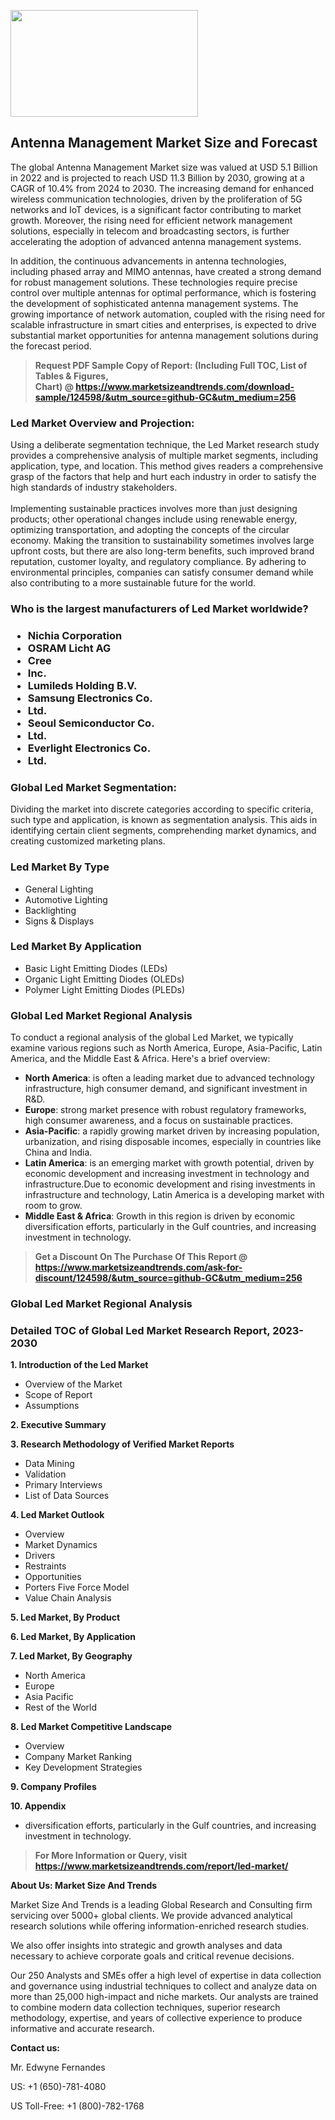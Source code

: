 <p><img class="alignnone size-medium wp-image-20088" src="https://ffe5etoiles.com/wp-content/uploads/2024/12/MST1-300x171.png" alt="" width="300" height="171" /></p><h2>Antenna Management Market Size and Forecast</h2><p>The global Antenna Management Market size was valued at USD 5.1 Billion in 2022 and is projected to reach USD 11.3 Billion by 2030, growing at a CAGR of 10.4% from 2024 to 2030. The increasing demand for enhanced wireless communication technologies, driven by the proliferation of 5G networks and IoT devices, is a significant factor contributing to market growth. Moreover, the rising need for efficient network management solutions, especially in telecom and broadcasting sectors, is further accelerating the adoption of advanced antenna management systems.</p><p>In addition, the continuous advancements in antenna technologies, including phased array and MIMO antennas, have created a strong demand for robust management solutions. These technologies require precise control over multiple antennas for optimal performance, which is fostering the development of sophisticated antenna management systems. The growing importance of network automation, coupled with the rising need for scalable infrastructure in smart cities and enterprises, is expected to drive substantial market opportunities for antenna management solutions during the forecast period.</p></p><blockquote id="" class=""><strong>Request PDF Sample Copy of Report: (Including Full TOC, List of Tables &amp; Figures, Chart)&nbsp;@&nbsp;<strong><a href="https://www.marketsizeandtrends.com/download-sample/124598/&utm_source=github-GC&utm_medium=256" target="_blank">https://www.marketsizeandtrends.com/download-sample/124598/&utm_source=github-GC&utm_medium=256</a></strong></strong></blockquote><h3 id="" class="">Led Market&nbsp;Overview and Projection:</h3><p id="" class="">Using a deliberate segmentation technique, the Led Market research study provides a comprehensive analysis of multiple market segments, including application, type, and location. This method gives readers a comprehensive grasp of the factors that help and hurt each industry in order to satisfy the high standards of industry stakeholders. <br /> <br />Implementing sustainable practices involves more than just designing products; other operational changes include using renewable energy, optimizing transportation, and adopting the concepts of the circular economy. Making the transition to sustainability sometimes involves large upfront costs, but there are also long-term benefits, such improved brand reputation, customer loyalty, and regulatory compliance. By adhering to environmental principles, companies can satisfy consumer demand while also contributing to a more sustainable future for the world.</p><h3 id="" class="">Who is the largest manufacturers of&nbsp;Led Market worldwide?</h3><h3 class=""><p><ul><li>Nichia Corporation </li><li> OSRAM Licht AG </li><li> Cree </li><li> Inc. </li><li> Lumileds Holding B.V. </li><li> Samsung Electronics Co. </li><li> Ltd. </li><li> Seoul Semiconductor Co. </li><li> Ltd. </li><li> Everlight Electronics Co. </li><li> Ltd.</li></ul></p></h3><h3 id="" class="">Global&nbsp;Led Market Segmentation:</h3><p id="" class="">Dividing the market into discrete categories according to specific criteria, such type and application, is known as segmentation analysis. This aids in identifying certain client segments, comprehending market dynamics, and creating customized marketing plans.</p><h3 id="" class="">Led Market&nbsp;By Type</h3><p><p><ul><li>General Lighting </li><li> Automotive Lighting </li><li> Backlighting </li><li> Signs & Displays</p></li></ul></p></p><h3 id="" class="">Led Market&nbsp;By Application</h3><p class=""><p><ul><li>Basic Light Emitting Diodes (LEDs) </li><li> Organic Light Emitting Diodes (OLEDs) </li><li> Polymer Light Emitting Diodes (PLEDs)</li></ul></p></p><h3 id="" class="">Global Led Market Regional Analysis</h3><p id="" class="">To conduct a regional analysis of the global Led Market, we typically examine various regions such as North America, Europe, Asia-Pacific, Latin America, and the Middle East &amp; Africa. Here's a brief overview:</p><ul><li><strong>North America</strong>: is often a leading market due to advanced technology infrastructure, high consumer demand, and significant investment in R&amp;D.</li><li><strong>Europe</strong>: strong market presence with robust regulatory frameworks, high consumer awareness, and a focus on sustainable practices.</li><li><strong>Asia-Pacific</strong>: a rapidly growing market driven by increasing population, urbanization, and rising disposable incomes, especially in countries like China and India.</li><li><strong>Latin America</strong>: is an emerging market with growth potential, driven by economic development and increasing investment in technology and infrastructure.Due to economic development and rising investments in infrastructure and technology, Latin America is a developing market with room to grow.</li><li><strong>Middle East &amp; Africa</strong>: Growth in this region is driven by economic diversification efforts, particularly in the Gulf countries, and increasing investment in technology.</li></ul><blockquote id="" class=""><strong>Get a Discount On The Purchase Of This Report @ <strong><a href="https://www.marketsizeandtrends.com/ask-for-discount/124598/&utm_source=github-GC&utm_medium=256" target="_blank">https://www.marketsizeandtrends.com/ask-for-discount/124598/&utm_source=github-GC&utm_medium=256</a></strong></strong></blockquote><h3 id="" class="">Global Led Market Regional Analysis</h3><h3 id="" class="">Detailed TOC of Global Led Market Research Report, 2023-2030</h3><p id="" class=""><strong>1. Introduction of the Led Market</strong></p><ul><li>Overview of the Market</li><li>Scope of Report</li><li>Assumptions</li></ul><p id="" class=""><strong>2. Executive Summary</strong></p><p id="" class=""><strong>3. Research Methodology of Verified Market Reports</strong></p><ul><li>Data Mining</li><li>Validation</li><li>Primary Interviews</li><li>List of Data Sources</li></ul><p id="" class=""><strong>4. Led Market Outlook</strong></p><ul><li>Overview</li><li>Market Dynamics</li><li>Drivers</li><li>Restraints</li><li>Opportunities</li><li>Porters Five Force Model</li><li>Value Chain Analysis</li></ul><p id="" class=""><strong>5. Led Market, By Product</strong></p><p id="" class=""><strong>6. Led Market, By Application</strong></p><p id="" class=""><strong>7. Led Market, By Geography</strong></p><ul><li>North America</li><li>Europe</li><li>Asia Pacific</li><li>Rest of the World</li></ul><p id="" class=""><strong>8. Led Market Competitive Landscape</strong></p><ul><li>Overview</li><li>Company Market Ranking</li><li>Key Development Strategies</li></ul><p id="" class=""><strong>9. Company Profiles</strong></p><p id="" class=""><strong>10. Appendix</strong></p><ul><li>diversification efforts, particularly in the Gulf countries, and increasing investment in technology.</li></ul><blockquote id="" class=""><strong>For More Information or Query, visit <strong><strong><a href="https://www.marketsizeandtrends.com/report/led-market/" target="_blank">https://www.marketsizeandtrends.com/report/led-market/</a></strong></strong></strong></blockquote><p id="" class=""><strong>About Us: Market Size And Trends</strong></p><p id="" class="">Market Size And Trends is a leading Global Research and Consulting firm servicing over 5000+ global clients. We provide advanced analytical research solutions while offering information-enriched research studies.</p><p id="" class="">We also offer insights into strategic and growth analyses and data necessary to achieve corporate goals and critical revenue decisions.</p><p id="" class="">Our 250 Analysts and SMEs offer a high level of expertise in data collection and governance using industrial techniques to collect and analyze data on more than 25,000 high-impact and niche markets. Our analysts are trained to combine modern data collection techniques, superior research methodology, expertise, and years of collective experience to produce informative and accurate research.</p><p id="" class=""><strong>Contact us:</strong></p><p id="" class="">Mr. Edwyne Fernandes</p><p id="" class="">US: +1 (650)-781-4080</p><p id="" class="">US Toll-Free: +1 (800)-782-1768</p>
